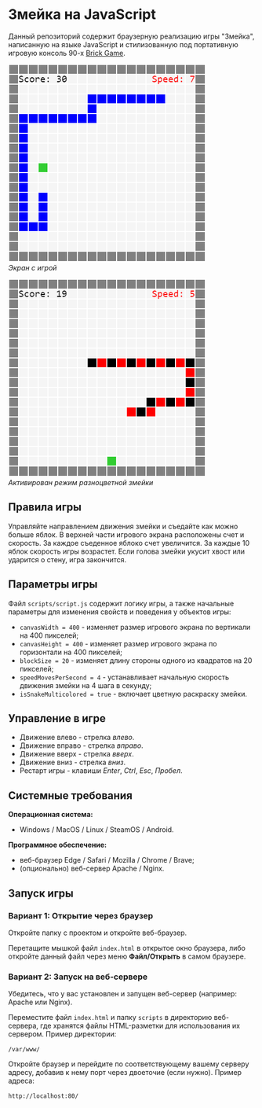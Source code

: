 # Змейка на JavaScript

Данный репозиторий содержит браузерную реализацию игры "Змейка", написанную на языке JavaScript и стилизованную под портативную игровую консоль 90-х [Brick Game](https://ru.wikipedia.org/wiki/Brick_Game).

![Экран](./screen-snake-default.png "Экран игры")\
*Экран с игрой*

![Разноцветная змейка](./screen-snake-multicolor.png "Режим разноцветной змейки")\
*Активирован режим разноцветной змейки*

## Правила игры

Управляйте направлением движения змейки и съедайте как можно больше яблок. В верхней части игрового экрана расположены счет и скорость. За каждое съеденное яблоко счет увеличится. За каждые 10 яблок скорость игры возрастет. Если голова змейки укусит хвост или ударится о стену, игра закончится.

## Параметры игры

Файл `scripts/script.js` содержит логику игры, а также начальные параметры для изменения свойств и поведения у объектов игры:

- `canvasWidth = 400` - изменяет размер игрового экрана по вертикали на 400 пикселей;
- `canvasHeight = 400` - изменяет размер игрового экрана по горизонтали на 400 пикселей;
- `blockSize = 20` - изменяет длину стороны одного из квадратов на 20 пикселей;
- `speedMovesPerSecond = 4` - устанавливает начальную скорость движения змейки на 4 шага в секунду;
- `isSnakeMulticolored = true` - включает цветную раскраску змейки.

## Управление в игре

* Движение влево - стрелка *влево*.
* Движение вправо - стрелка *вправо*.
* Движение вверх - стрелка *вверх*.
* Движение вниз - стрелка *вниз*.
* Рестарт игры - клавиши *Enter*, *Ctrl*, *Esc*, *Пробел*.

## Системные требования

**Операционная система:**

- Windows / MacOS / Linux / SteamOS / Android.

**Программное обеспечение:**

- веб-браузер Edge / Safari / Mozilla / Chrome / Brave;
- (опционально) веб-сервер Apache / Nginx.

## Запуск игры

### Вариант 1: Открытие через браузер

Откройте папку с проектом и откройте веб-браузер.

Перетащите мышкой файл `index.html` в открытое окно браузера, либо откройте данный файл через меню **Файл/Открыть** в самом браузере.

### Вариант 2: Запуск на веб-сервере

Убедитесь, что у вас установлен и запущен веб-сервер (например: Apache или Nginx).

Переместите файл `index.html` и папку `scripts` в директорию веб-сервера, где хранятся файлы HTML-разметки для использования их сервером. Пример директории:

```
/var/www/
```

Откройте браузер и перейдите по соответствующему вашему серверу адресу, добавив к нему порт через двоеточие (если нужно). Пример адреса:

```
http://localhost:80/
```
